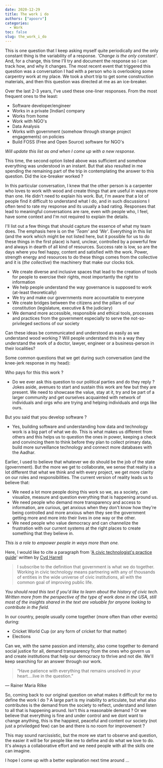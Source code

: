 ```yaml
---
date: 2020-12-29
title: The work i do
authors: ["apoorv"]
categories:
  - Work
toc: false
slug: the_work_i_do
---
```


This is one question that I keep asking myself quite periodically and the only constant thing is the variability of a response. *'Change is the only constant'*. And, for a change, this time I'll try and document the response so I can track how, and why it changes. The most recent event that triggered this question was a conversation I had with a person who is overlooking some carpentry work at my place. We took a short trip to get some construction materials, and then this question was directed at me as an ice-breaker.  

Over the last 2-3 years, I've used these one-liner responses. From the most frequent ones to the least:

- Software developer/engineer
- Works in a private [Indian] company
- Works from home
- Work with NGO's
- Data Analysis
- Works with government (somehow through strange project engagements) on policies
- Build FOSS (Free and Open Source) software for NGO's

*Will update this list as and when I come up with a new response.* 

This time, the second option listed above was sufficient and somehow everything was understood in an instant. But that also resulted in me spending the remaining part of the trip in contemplating the answer to this question. Did the ice-breaker worked ?  

In this particular conversation, I knew that the other person is a carpenter who loves to work with wood and create things that are useful in ways more than one. He didn't need to explain his work. But, I'm aware that a lot of people find it difficult to understand what I do, and in such discussions I often tend to rate my response and its usually a bad rating. Responses that lead to meaningful conversations are rare, even with people who, I feel, have some context and I'm not required to explain the details. 

I'll list out a few things that should capture the essence of what my team does. The emphasis here is on the *'Team'* and *'We'*. Everything in this list (and the work which might be not listed here, but it possible for us to do these things in the first place) is hard, unclear, controlled by a powerful few and always in dearth of all kind of resources. Success rate is low, so are the days where you feel happy, content and satisfied with the work. Power, strength energy and resources to do these things comes from the collective and it is (*the collective*) the machinery that make our clocks tick. 

- We create diverse and inclusive spaces that lead to the creation of tools for people to exercise their rights, most importantly the right to information
- We help people understand the way governance is supposed to work (at-least theoretically)
- We try and make our governments more accountable to everyone
- We create bridges between the citizens and the pillars of our constitution (legislature, executive & the judiciary)
- We demand more accessible, responsible and ethical tools, processes and practices from the government especially to serve the not-so-privileged sections of our society

Can these ideas be communicated and understood as easily as we understand wood working ? Will people understand this in a way they understand the work of a doctor, lawyer, engineer or a business-person in their localities? 

Some common questions that we get during such conversation (and the knee-jerk response in my head):

Who pays for this this work ?  

- Do we ever ask this question to our political parties and do they reply ? Jokes aside, avenues to start and sustain this work are few but they are present. We need to showcase the value, stay at it, try and be part of a larger community and get ourselves acquainted with network of individuals and orgs who are trying and helping individuals and orgs like ours.

But you said that you develop software ? 

- Yes, building software and understanding how data and technology work is a big part of what we do. This is what makes us different from others and this helps us to question the ones in power, keeping a check and convincing them to think before they plan to collect primary data, build more surveillance technology and connect more databases with the Aadhar.

Earlier, I used to believe that whatever we do should be the job of the state (government). But the more we get to collaborate, we sense that reality is a lot different that what we think and with every project, we get more clarity on our roles and responsibilities. The current version of reality leads us to believe that:

* We need a lot more people doing this work so we, as a society, can visualize, measure and question everything that is happening around us. 
* We need people who demand more transparency and access to information, are curious, get anxious when they don't know how they're being controlled and more anxious when they see the government getting more and more into their lives in one way or the other. 
* We need people who value democracy and can channelize the frustration with our current systems at the right places to create something that they believe in. 
 
*This is a role to empower people in ways more than one.* 

Here, I would like to cite a paragraph from '[A civic technologist's practice guide](https://cydharrell.com/book/)' written by [Cyd Harrell](https://cydharrell.com/)

> I subscribe to the definition that government is what we do together. Working in civic technology means partnering with any of thousands of entities in the wide universe of civic institutions, all with the common goal of improving public life.

*You should read this text if you'd like to learn about the history of civic tech. Written more from the perspective of the type of work done in the USA, still most of the insights shared in the text are valuable for anyone looking to contribute in the field.*  

In our country, people usually come together (more often than other events) during:

- Cricket World Cup (or any form of cricket for that matter)
- Elections

Can we, with the same passion and intensity, also come together to demand social justice for all, demand transparency from the ones who govern us and create institutions that help our democracy to thrive and not die. We'll keep searching for an answer through our work.

> “Have patience with everything that remains unsolved in your heart....live in the question.”

― Rainer Maria Rilke

 
So, coming back to our original question on what makes it difficult for me to define the work I do ? A large part is my inability to articulate, but what also contributes is the demand from the society to reflect, understand and listen to all that is happening around. Isn't this a reasonable demand ? Or we believe that everything is fine and under control and we dont want to change anything, this is the happiest, peaceful and content our society (not just a priviledged few) can be and there is no room for improvement ?

This may sound narcissistic, but the more we start to observe and question, the easier it will be for people like me to define and do what we love to do. It's always a collaborative effort and we need people with all the skills one can imagine.  

I hope I come up with a better explanation next time around ...
